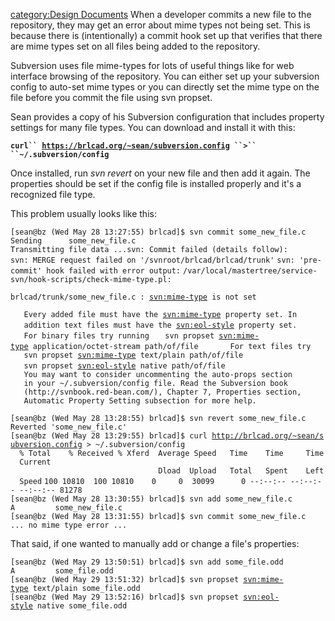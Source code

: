 [category:Design Documents](category:Design_Documents "wikilink") When a
developer commits a new file to the repository, they may get an error
about mime types not being set. This is because there is (intentionally)
a commit hook set up that verifies that there are mime types set on all
files being added to the repository.

Subversion uses file mime-types for lots of useful things like for web
interface browsing of the repository. You can either set up your
subversion config to auto-set mime types or you can directly set the
mime type on the file before you commit the file using svn propset.

Sean provides a copy of his Subversion configuration that includes
property settings for many file types. You can download and install it
with this:

**`curl`` `[`https://brlcad.org/~sean/subversion.config`](https://brlcad.org/~sean/subversion.config)` ``>`` ``~/.subversion/config`**

Once installed, run *svn revert* on your new file and then add it again.
The properties should be set if the config file is installed properly
and it's a recognized file type.

This problem usually looks like this:

`[sean@bz (Wed May 28 13:27:55) brlcad]$ svn commit some_new_file.c`
`Sending      some_new_file.c`
`Transmitting file data ...svn: Commit failed (details follow):`
`svn: MERGE request failed on '/svnroot/brlcad/brlcad/trunk'`
`svn: 'pre-commit' hook failed with error output:`
`/var/local/mastertree/service-svn/hook-scripts/check-mime-type.pl:`

`brlcad/trunk/some_new_file.c : `[`svn:mime-type`](svn:mime-type)` is not set`


`   Every added file must have the `[`svn:mime-type`](svn:mime-type)` property set. In`
`   addition text files must have the `[`svn:eol-style`](svn:eol-style)` property set.`
`   `
`   For binary files try running`
`   svn propset `[`svn:mime-type`](svn:mime-type)` application/octet-stream path/of/file`
`   `
`   For text files try`
`   svn propset `[`svn:mime-type`](svn:mime-type)` text/plain path/of/file`
`   svn propset `[`svn:eol-style`](svn:eol-style)` native path/of/file`
`   `
`   You may want to consider uncommenting the auto-props section`
`   in your ~/.subversion/config file. Read the Subversion book`
`   (http://svnbook.red-bean.com/), Chapter 7, Properties section,`
`   Automatic Property Setting subsection for more help.`

`[sean@bz (Wed May 28 13:28:55) brlcad]$ svn revert some_new_file.c`
`Reverted 'some_new_file.c'`
`[sean@bz (Wed May 28 13:29:55) brlcad]$ curl `[`http://brlcad.org/~sean/subversion.config`](http://brlcad.org/~sean/subversion.config)` > ~/.subversion/config`
`  % Total    % Received % Xferd  Average Speed   Time    Time     Time  Current`
`                                 Dload  Upload   Total   Spent    Left  Speed`
`100 10810  100 10810    0     0  30099      0 --:--:-- --:--:-- --:--:-- 81278`
`[sean@bz (Wed May 28 13:30:55) brlcad]$ svn add some_new_file.c`
`A         some_new_file.c`
`[sean@bz (Wed May 28 13:31:55) brlcad]$ svn commit some_new_file.c`
`... no mime type error ...`

That said, if one wanted to manually add or change a file's properties:

`[sean@bz (Wed May 29 13:50:51) brlcad]$ svn add some_file.odd`
`A         some_file.odd`
`[sean@bz (Wed May 29 13:51:32) brlcad]$ svn propset `[`svn:mime-type`](svn:mime-type)` text/plain some_file.odd`
`[sean@bz (Wed May 29 13:52:16) brlcad]$ svn propset `[`svn:eol-style`](svn:eol-style)` native some_file.odd`